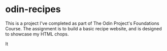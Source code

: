 # odin-recipes
This is a project I've completed as part of The Odin Project's Foundations Course. The assignment is to build a basic recipe website, and is designed to showcase my HTML chops.

It 
